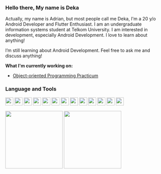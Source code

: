 ### Hello there, My name is Deka
Actually, my name is Adrian, but most people call me Deka, I'm a 20 y/o Android Developer and Flutter Enthusiast. I am an undergraduate information systems student at Telkom University. I am interested in development, especially Android Development. I love to learn about anything!

I’m still learning about Android Development.
Feel free to ask me and discuss anything!

**What I'm currently working on:**
- [Object-oriented Programming Practicum](https://github.com/adriandk/OOP-GGEZ-ADRIAN-1202220037)

### Language and Tools

<code><img height="25" src="https://cdn.svgporn.com/logos/kotlin.svg"></code>
<code><img height="25" src="https://cdn.svgporn.com/logos/firebase.svg"></code>
<code><img height="25" src="https://cdn.svgporn.com/logos/android-icon.svg"></code>
<code><img height="25" src="https://cdn.svgporn.com/logos/flutter.svg"></code>
<code><img height="25" src="https://cdn.svgporn.com/logos/circleci.svg"></code>
<code><img height="25" src="https://cdn.svgporn.com/logos/java.svg"></code>
<code><img height="25" src="https://cdn.svgporn.com/logos/intellij-idea.svg"></code>
<code><img height="25" src="https://cdn.svgporn.com/logos/bootstrap.svg"></code>
<code><img height="25" src="https://cdn.svgporn.com/logos/materializecss.svg"></code>
<code><img height="25" src="https://cdn.svgporn.com/logos/firebase.svg"></code>
<code><img height="25" src="https://cdn.svgporn.com/logos/git-icon.svg"></code>
<code><img height="25" src="https://cdn.svgporn.com/logos/mysql.svg"></code>
<code><img height="25" src="https://cdn.svgporn.com/logos/visual-studio-code.svg"></code>

<p>
<img src="https://github-readme-stats.vercel.app/api?username=adriandk&show_icons=true" height=180 />
<img src="https://github-readme-stats.vercel.app/api/top-langs/?username=adriandk&layout=compact" height=180 />
</p>
